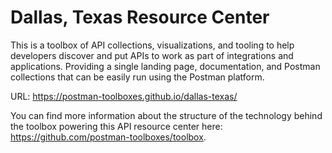 # Dallas, Texas Resource Center
This is a toolbox of API collections, visualizations, and tooling to help developers discover and put APIs to work as part of integrations and applications. Providing a single landing page, documentation, and Postman collections that can be easily run using the Postman platform.

URL: https://postman-toolboxes.github.io/dallas-texas/

You can find more information about the structure of the technology behind the toolbox powering this API resource center here: https://github.com/postman-toolboxes/toolbox.

